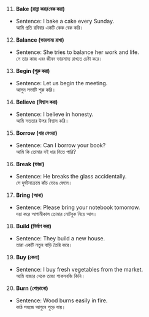 11. **Bake (রান্না করা/বেক করা)**  
- Sentence: I bake a cake every Sunday.  
  আমি প্রতি রবিবার একটি কেক বেক করি।

12. **Balance (ভারসাম্য রাখা)**  
- Sentence: She tries to balance her work and life.  
  সে তার কাজ এবং জীবন ভারসাম্য রাখতে চেষ্টা করে।

13. **Begin (শুরু করা)**  
- Sentence: Let us begin the meeting.  
  আসুন সভাটি শুরু করি।

14. **Believe (বিশ্বাস করা)**  
- Sentence: I believe in honesty.  
  আমি সততার উপর বিশ্বাস করি।

15. **Borrow (ধার নেওয়া)**  
- Sentence: Can I borrow your book?  
  আমি কি তোমার বই ধার নিতে পারি?

16. **Break (ভাঙা)**  
- Sentence: He breaks the glass accidentally.  
  সে দুর্ঘটনাক্রমে কাঁচ ভেঙে ফেলে।

17. **Bring (আনা)**  
- Sentence: Please bring your notebook tomorrow.  
  দয়া করে আগামীকাল তোমার নোটবুক নিয়ে আস।

18. **Build (নির্মাণ করা)**  
- Sentence: They build a new house.  
  তারা একটি নতুন বাড়ি তৈরি করে।

19. **Buy (কেনা)**  
- Sentence: I buy fresh vegetables from the market.  
  আমি বাজার থেকে তাজা শাকসবজি কিনি।

20. **Burn (পোড়ানো)**  
- Sentence: Wood burns easily in fire.  
  কাঠ সহজে আগুনে পুড়ে যায়।
